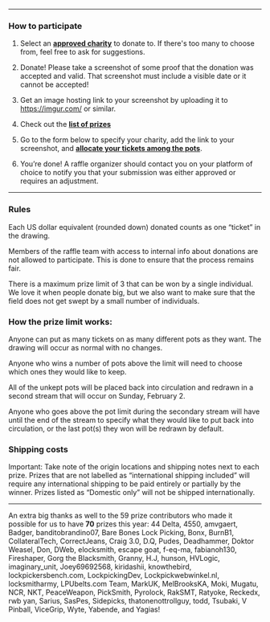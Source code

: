 ----

### How to participate

1. Select an [**approved charity**](/#/rafl/charities) to donate to. If there's too many to choose from, feel free to ask for suggestions.

2. Donate! Please take a screenshot of some proof that the donation was accepted and valid. That screenshot must include a visible date or it cannot be accepted!

3. Get an image hosting link to your screenshot by uploading it to https://imgur.com/ or similar.

4. Check out the [**list of prizes**](/#/rafl)

5. Go to the form below to specify your charity, add the link to your screenshot, and [**allocate your tickets among the pots**](/#/rafl/entryform).

6. You’re done! A raffle organizer should contact you on your platform of choice to notify you that your submission was either approved or requires an adjustment.

----

### Rules

Each US dollar equivalent (rounded down) donated counts as one “ticket” in the drawing.

Members of the raffle team with access to internal info about donations are not allowed to participate. This is done to ensure that the process remains fair.

There is a maximum prize limit of 3 that can be won by a single individual. We love it when people donate big, but we also want to make sure that the field does not get swept by a small number of individuals.

### How the prize limit works:

Anyone can put as many tickets on as many different pots as they want.
The drawing will occur as normal with no changes.

Anyone who wins a number of pots above the limit will need to choose which ones they would like to keep.

All of the unkept pots will be placed back into circulation and redrawn in a second stream that will occur on Sunday, February 2.

Anyone who goes above the pot limit during the secondary stream will have until the end of the stream to specify what they would like to put back into circulation, or the last pot(s) they won will be redrawn by default.

### Shipping costs

Important: Take note of the origin locations and shipping notes next to each prize. Prizes that are not labelled as “international shipping included” will require any international shipping to be paid entirely or partially by the winner. Prizes listed as “Domestic only” will not be shipped internationally.

-----

An extra big thanks as well to the 59 prize contributors who made it possible for us to have **70** prizes this year: 44 Delta, 4550, amvgaert, Badger, banditobrandino07, Bare Bones Lock Picking, Bonx, BurnB1, CollateralTech, CorrectJeans, Craig 3.0, D.Q, Pudes, Deadhammer, Doktor Weasel, Don, DWeb, elocksmith, escape goat, f-eq-ma, fabianoh130, Fireshaper, Gorg the Blacksmith, Granny, H.J, hunson, HVLogic, imaginary_unit, Joey69692568, kiridashii, knowthebird, lockpickersbench.com, LockpickingDev, Lockpickwebwinkel.nl, locksmitharmy, LPUbelts.com Team, MarkUK, MelBrooksKA, Moki, Mugatu, NCR, NKT, PeaceWeapon, PickSmith, Pyrolock, RakSMT, Ratyoke, Reckedx, rwb yan, Sarius, SasPes, Sidepicks, thatonenottrollguy, todd, Tsubaki, V Pinball, ViceGrip, Wyte, Yabende, and Yagias!
